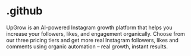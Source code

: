 # .github
UpGrow is an AI-powered Instagram growth platform that helps you increase your followers, likes, and engagement organically. Choose from our three pricing tiers and get more real Instagram followers, likes and comments using organic automation – real growth, instant results.

